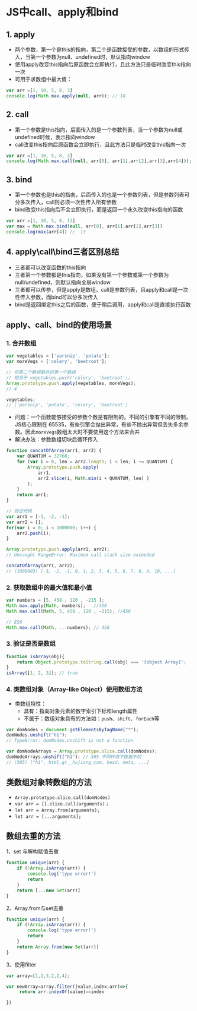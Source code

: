 # JS中call、apply和bind
## 1. apply
- 两个参数，第一个是this的指向，第二个是函数接受的参数，以数组的形式传入，当第一个参数为null、undefined时，默认指向window
- 使用apply改变this指向后原函数会立即执行，且此方法只是临时改变this指向一次
- 可用于求数组中最大值：
```js
var arr =[1, 10, 5, 8, 3]
console.log(Math.max.apply(null, arr)); // 10
```
## 2. call
- 第一个参数是this指向，后面传入的是一个参数列表，当一个参数为null或undefined时候，表示指向window
- call改变this指向后原函数会立即执行，且此方法只是临时改变this指向一次
```js
var arr =[1, 10, 5, 8, 3]
console.log(Math.max.call(null, arr[0], arr[1],arr[2],arr[3],arr[4])); // 10
```
## 3. bind
- 第一个参数也是this的指向，后面传入的也是一个参数列表，但是参数列表可分多次传入，call则必须一次性传入所有参数
- bind改变this指向后不会立即执行，而是返回一个永久改变this指向的函数
```js
var arr =[1, 10, 5, 8, 13]
var max = Math.max.bind(null, arr[0], arr[1],arr[2],arr[3])
console.log(max(arr[4]) //  13
```
## 4. apply\call\bind三者区别总结
- 三者都可以改变函数的this指向
- 三者第一个参数都是this指向，如果没有第一个参数或第一个参数为null/undefined，则默认指向全局window
- 三者都可以传参，但是apply是数组，call是参数列表，且apply和call是一次性传入参数，而bind可以分多次传入
- bind是返回绑定this之后的函数，便于稍后调用，apply和call是直接执行函数

## apply、call、bind的使用场景
### 1. 合并数组
```js
var vegetables = ['parsnip', 'potato'];
var moreVegs = ['celery', 'beetroot'];

// 将第二个数组融合进第一个数组
// 相当于 vegetables.push('celery', 'beetroot');
Array.prototype.push.apply(vegetables, moreVegs);
// 4

vegetables;
// ['parsnip', 'potato', 'celery', 'beetroot']
```
- 问题：一个函数能够接受的参数个数是有限制的。不同的引擎有不同的限制，JS核心限制在 65535，有些引擎会抛出异常，有些不抛出异常但丢失多余参数。因此`moreVegs`数组太大时不要使用这个方法来合并
- 解决办法：参数数组切块后循环传入
```js
function concatOfArray(arr1, arr2) {
    var QUANTUM = 32768;
    for (var i = 0, len = arr2.length; i < len; i += QUANTUM) {
        Array.prototype.push.apply(
            arr1, 
            arr2.slice(i, Math.min(i + QUANTUM, len) )
        );
    }
    return arr1;
}

// 验证代码
var arr1 = [-3, -2, -1];
var arr2 = [];
for(var i = 0; i < 1000000; i++) {
    arr2.push(i);
}

Array.prototype.push.apply(arr1, arr2);
// Uncaught RangeError: Maximum call stack size exceeded

concatOfArray(arr1, arr2);
// (1000003) [-3, -2, -1, 0, 1, 2, 3, 4, 5, 6, 7, 8, 9, 10, ...]
```

### 2. 获取数组中的最大值和最小值
```js
var numbers = [5, 458 , 120 , -215 ]; 
Math.max.apply(Math, numbers);   //458    
Math.max.call(Math, 5, 458 , 120 , -215); //458

// ES6
Math.max.call(Math, ...numbers); // 458
```
### 3. 验证是否是数组
```js
function isArray(obj){ 
    return Object.prototype.toString.call(obj) === '[object Array]';
}
isArray([1, 2, 3]); // true
```
### 4. 类数组对象（Array-like Object）使用数组方法
- 类数组特性：
	- 具有：指向对象元素的数字索引下标和length属性
	- 不属于：数组对象具有的方法如：`push`、`shift`、`forEach`等
```js
var domNodes = document.getElementsByTagName("*");
domNodes.unshift("h1");
// TypeError: domNodes.unshift is not a function

var domNodeArrays = Array.prototype.slice.call(domNodes);
domNodeArrays.unshift("h1"); // 505 不同环境下数据不同
// (505) ["h1", html.gr__hujiang_com, head, meta, ...] 
```
## 类数组对象转数组的方法
- `Array.prototype.slice.call(domNodes)`
- `var arr = [].slice.call(arguments)；`
- `let arr = Array.from(arguments);`
- `let arr = [...arguments];`


## 数组去重的方法
1、set 与解构赋值去重
```js
function unique(arr) {
    if (!Array.isArray(arr)) {
        console.log('type error!')
        return
    }
    return [...new Set(arr)]
}

```

2、Array.from与set去重
```js
function unique(arr) {
    if (!Array.isArray(arr)) {
        console.log('type error!')
        return
    }
    return Array.from(new Set(arr))
}

```

3、使用filter
```js
var array=[1,2,3,2,2,4];

var newArray=array.filter((value,index,arr)=>{
     return arr.indexOf(value)==index

})
```